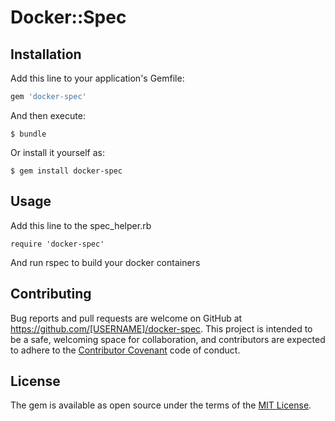 # Docker::Spec


## Installation

Add this line to your application's Gemfile:

```ruby
gem 'docker-spec'
```

And then execute:

    $ bundle

Or install it yourself as:

    $ gem install docker-spec

## Usage

Add this line to the spec_helper.rb

```
require 'docker-spec'
```

And run rspec to build your docker containers

## Contributing

Bug reports and pull requests are welcome on GitHub at https://github.com/[USERNAME]/docker-spec. This project is intended to be a safe, welcoming space for collaboration, and contributors are expected to adhere to the [Contributor Covenant](contributor-covenant.org) code of conduct.

## License

The gem is available as open source under the terms of the [MIT License](http://opensource.org/licenses/MIT).

